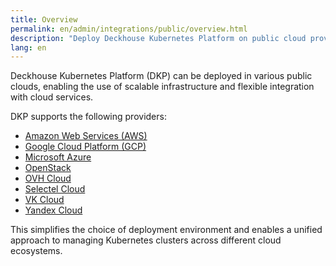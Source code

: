 ```yaml
---
title: Overview
permalink: en/admin/integrations/public/overview.html
description: "Deploy Deckhouse Kubernetes Platform on public cloud providers including AWS, Azure, GCP, OpenStack, OVH, Selectel, VK, and Yandex. Complete cloud integration guide."
lang: en
---
```


Deckhouse Kubernetes Platform (DKP) can be deployed in various public clouds,
enabling the use of scalable infrastructure and flexible integration with cloud services.

DKP supports the following providers:

- [Amazon Web Services (AWS)](./amazon/amazon-authorization.html)
- [Google Cloud Platform (GCP)](./gcp/connection-and-authorization.html)
- [Microsoft Azure](./azure/azure-authorization.html)
- [OpenStack](./openstack/connection-and-authorization.html)
- [OVH Cloud](./ovh/connection-and-authorization.html)
- [Selectel Cloud](./selectel/connection-and-authorization.html)
- [VK Cloud](./vk/connection-and-authorization.html)
- [Yandex Cloud](./yandex/yandex-authorization.html)

This simplifies the choice of deployment environment
and enables a unified approach to managing Kubernetes clusters across different cloud ecosystems.
